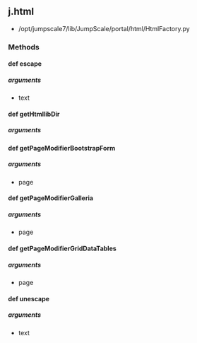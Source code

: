 <!-- toc -->
## j.html

- /opt/jumpscale7/lib/JumpScale/portal/html/HtmlFactory.py

### Methods

#### def escape 

##### arguments

- text

#### def getHtmllibDir 

##### arguments

#### def getPageModifierBootstrapForm 

##### arguments

- page

#### def getPageModifierGalleria 

##### arguments

- page

#### def getPageModifierGridDataTables 

##### arguments

- page

#### def unescape 

##### arguments

- text

